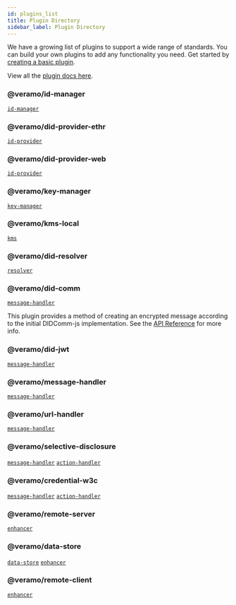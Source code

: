 ```yaml
---
id: plugins_list
title: Plugin Directory
sidebar_label: Plugin Directory
---
```


We have a growing list of plugins to support a wide range of standards. You can build your own plugins to add any functionality you need. Get started by [creating a basic plugin](/docs/guides/create_plugin).

View all the [plugin docs here](/docs/api/index/).

### @veramo/id-manager

[`id-manager`](/docs/agent/plugins#id-manager)

### @veramo/did-provider-ethr

[`id-provider`](/docs/agent/plugins#id-provider)

### @veramo/did-provider-web

[`id-provider`](/docs/agent/plugins#id-provider)

### @veramo/key-manager

[`key-manager`](/docs/agent/plugins#key-manager)

### @veramo/kms-local

[`kms`](/docs/agent/plugins#kms)

### @veramo/did-resolver

[`resolver`](/docs/agent/plugins#resolver)

### @veramo/did-comm

[`message-handler`](/docs/agent/plugins#message-handler)

This plugin provides a method of creating an encrypted message according to the initial DIDComm-js implementation. See the [API Reference](/docs/api/did-comm) for more info.

### @veramo/did-jwt

[`message-handler`](/docs/agent/plugins#message-handler)

### @veramo/message-handler

[`message-handler`](/docs/agent/plugins#message-handler)

### @veramo/url-handler

[`message-handler`](/docs/agent/plugins#message-handler)

### @veramo/selective-disclosure

[`message-handler`](/docs/agent/plugins#message-handler) [`action-handler`](/docs/agent/plugins#action-handler)

### @veramo/credential-w3c

[`message-handler`](/docs/agent/plugins#message-handler) [`action-handler`](/docs/agent/plugins#action-handler)

### @veramo/remote-server

[`enhancer`](/docs/agent/plugins#message-handler)

### @veramo/data-store

[`data-store`](/docs/agent/plugins#data-store) [`enhancer`](/docs/agent/plugins#message-handler)

### @veramo/remote-client

[`enhancer`](/docs/agent/plugins#message-handler)
